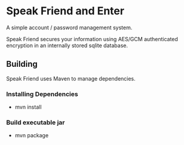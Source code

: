 # Speak Friend and Enter

A simple account / password management system.

Speak Friend secures your information using AES/GCM authenticated encryption in an internally stored sqlite database.

## Building

Speak Friend uses Maven to manage dependencies.

### Installing Dependencies
* mvn install

### Build executable jar
* mvn package